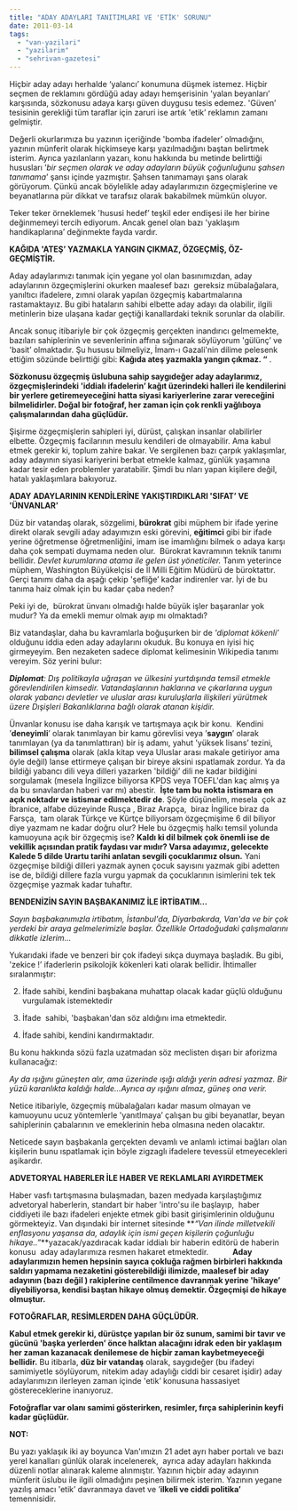 ```yaml
---
title: "ADAY ADAYLARI TANITIMLARI VE 'ETİK' SORUNU"
date: 2011-03-14
tags: 
  - "van-yazilari"
  - "yazilarim"
  - "sehrivan-gazetesi"
---
```


Hiçbir aday adayı herhalde ‘yalancı’ konumuna düşmek istemez. Hiçbir seçmen de reklamını gördüğü aday adayı hemşerisinin 'yalan beyanları’ karşısında, sözkonusu adaya karşı güven duygusu tesis edemez. 'Güven’ tesisinin gerekliği tüm taraflar için zaruri ise artık 'etik’ reklamın zamanı gelmiştir.  
  
Değerli okurlarımıza bu yazının içeriğinde 'bomba ifadeler’ olmadığını, yazının münferit olarak hiçkimseye karşı yazılmadığını baştan belirtmek isterim. Ayrıca yazılanların yazarı, konu hakkında bu metinde belirttiği hususları ’_bir seçmen olarak ve aday adayların büyük çoğunluğunu şahsen tanımama_’ şansı içinde yazmıştır. Şahsen tanımamayı şans olarak görüyorum. Çünkü ancak böylelikle aday adaylarımızın özgeçmişlerine ve beyanatlarına pür dikkat ve tarafsız olarak bakabilmek mümkün oluyor.  
  
Teker teker örneklemek 'hususi hedef’ teşkil eder endişesi ile her birine değinmemeyi tercih ediyorum. Ancak genel olan bazı 'yaklaşım handikaplarına’ değinmekte fayda vardır.  
  
**KAĞIDA 'ATEŞ’ YAZMAKLA YANGIN ÇIKMAZ, ÖZGEÇMİŞ, ÖZ-GEÇMİŞTİR.**  
  
Aday adaylarımızı tanımak için yegane yol olan basınımızdan, aday adaylarının özgeçmişlerini okurken maalesef bazı  gereksiz mübalağalara, yanıltıcı ifadelere, zımni olarak yapılan özgeçmiş kabartmalarına rastamaktayız. Bu gibi hataların sahibi elbette aday adayı da olabilir, ilgili metinlerin bize ulaşana kadar geçtiği kanallardaki teknik sorunlar da olabilir.  
  
Ancak sonuç itibariyle bir çok özgeçmiş gerçekten inandırıcı gelmemekte, bazıları sahiplerinin ve sevenlerinin affına sığınarak söylüyorum 'gülünç’ ve 'basit’ olmaktadır. Şu hususu bilmeliyiz, İmam-ı Gazali'nin dilime pelesenk ettiğim sözünde belirttiği gibi: **Kağıda ateş yazmakla yangın çıkmaz. “** .  
  
**Sözkonusu özgeçmiş üslubuna sahip saygıdeğer aday adaylarımız, özgeçmişlerindeki 'iddialı ifadelerin’ kağıt üzerindeki halleri ile kendilerini bir yerlere getiremeyeceğini hatta siyasi kariyerlerine zarar vereceğini bilmelidirler. Doğal bir fotoğraf, her zaman için çok renkli yağlıboya çalışmalarından daha güçlüdür.**  
  
Şişirme özgeçmişlerin sahipleri iyi, dürüst, çalışkan insanlar olabilirler elbette. Özgeçmiş facilarının mesulu kendileri de olmayabilir. Ama kabul etmek gerekir ki, toplum zahire bakar. Ve sergilenen bazı çarpık yaklaşımlar, aday adayının siyasi kariyerini berbat etmekle kalmaz, günlük yaşamına kadar tesir eden problemler yaratabilir. Şimdi bu nları yapan kişilere değil, hatalı yaklaşımlara bakıyoruz.  
  
**ADAY ADAYLARININ KENDİLERİNE YAKIŞTIRDIKLARI 'SIFAT’ VE 'ÜNVANLAR’**  
  
Düz bir vatandaş olarak, sözgelimi, **bürokrat** gibi müphem bir ifade yerine direkt olarak sevgili aday adayımızın eski görevini, **eğitimci** gibi bir ifade yerine öğretmense öğretmenliğini, imam ise imamlığını bilmek o adaya karşı daha çok sempati duymama neden olur.  Bürokrat kavramının teknik tanımı bellidir. _Devlet kurumlarına atama ile gelen üst yöneticiler._ Tanım yeterince müphem, Washington Büyükelçisi de İl Milli Eğitim Müdürü de büroktattır. Gerçi tanımı daha da aşağı çekip 'şefliğe’ kadar indirenler var. İyi de bu tanıma haiz olmak için bu kadar çaba neden?  
  
Peki iyi de,  bürokrat ünvanı olmadığı halde büyük işler başaranlar yok mudur? Ya da emekli memur olmak ayıp mı olmaktadı?  
  
Biz vatandaşlar, daha bu kavramlarla boğuşurken bir de _'diplomat kökenli’_ olduğunu iddia eden aday adaylarını okuduk. Bu konuya en iyisi hiç girmeyeyim. Ben nezaketen sadece diplomat kelimesinin Wikipedia tanımı vereyim. Söz yerini bulur:  
  
**_Diplomat_**_: Dış politikayla uğraşan ve ülkesini yurtdışında temsil etmekle görevlendirilen kimsedir. Vatandaşlarının haklarına ve çıkarlarına uygun olarak yabancı devletler ve uluslar arası kuruluşlarla ilişkileri yürütmek üzere Dışişleri Bakanlıklarına bağlı olarak atanan kişidir._  
  
Ünvanlar konusu ise daha karışık ve tartışmaya açık bir konu.  Kendini ’**deneyimli**’ olarak tanımlayan bir kamu görevlisi veya ’**saygın**’ olarak tanımlayan (ya da tanımlattıran) bir iş adamı, yahut 'yüksek lisans’ tezini, **bilimsel çalışma** olarak (akla kitap veya Uluslar arası makale getiriyor ama öyle değil) lanse ettirmeye çalışan bir bireye aksini ıspatlamak zordur. Ya da bildiği yabancı dili veya dilleri yazarken 'bildiği’ dili ne kadar bildiğini sorgulamak (mesela İngilizce biliyorsa KPDS veya TOEFL'dan kaç almış ya da bu sınavlardan haberi var mı) abestir.  **İşte tam bu nokta istismara en açık noktadır ve istismar edilmektedir de**. Şöyle düşünelim, mesela  çok az İbranice, alfabe düzeyinde Rusça , Biraz Arapça,  biraz İngilice biraz da Farsça,  tam olarak Türkçe ve Kürtçe biliyorsam özgeçmişime 6 dil biliyor diye yazmam ne kadar doğru olur? Hele bu özgeçmiş halkı temsil yolunda kamuoyuna açık bir özgeçmiş ise? **Kaldı ki dil bilmek çok önemli ise de vekillik açısından pratik faydası var mıdır? Varsa adayımız, gelecekte Kalede 5 dilde Urartu tarihi anlatan sevgili çocuklarımız olsun.** Yani özgeçmişe bildiği dilleri yazmak aynen çocuk sayısını yazmak gibi adetten ise de, bildiği dillere fazla vurgu yapmak da çocuklarının isimlerini tek tek özgeçmişe yazmak kadar tuhaftır.  
  
**BENDENİZİN SAYIN BAŞBAKANIMIZ İLE İRTİBATIM…**  
  
_Sayın başbakanımızla irtibatım, İstanbul'da, Diyarbakırda, Van'da ve bir çok yerdeki bir araya gelmelerimizle başlar. Özellikle Ortadoğudaki çalışmalarını dikkatle izlerim…_  
  
Yukarıdaki ifade ve benzeri bir çok ifadeyi sıkça duymaya başladık. Bu gibi, 'zekice !’ ifaderlerin psikolojik kökenleri kati olarak bellidir. İhtimaller sıralanmıştır:  

  
2. İfade sahibi, kendini başbakana muhattap olacak kadar güçlü olduğunu vurgulamak istemektedir
  
4. İfade  sahibi, 'başbakan'dan söz aldığını ima etmektedir.
  
6. İfade sahibi, kendini kandırmaktadır.
  

  
Bu konu hakkında sözü fazla uzatmadan söz meclisten dışarı bir aforizma kullanacağız:  
  
_Ay da ışığını güneşten alır, ama üzerinde ışığı aldığı yerin adresi yazmaz. Bir yüzü karanlıkta kaldığı halde…Ayrıca ay ışığını almaz, güneş ona verir._  
  
Netice itibariyle, özgeçmiş mübalağaları kadar masum olmayan ve kamuoyunu ucuz yöntemlerle 'yanıtlmaya’ çalışan bu gibi beyanatlar, beyan sahiplerinin çabalarının ve emeklerinin heba olmasına neden olacaktır.  
  
Neticede sayın başbakanla gerçekten devamlı ve anlamlı ictimai bağları olan kişilerin bunu ıspatlamak için böyle zigzaglı ifadelere tevessül etmeyecekleri aşikardır.  
  
**ADVETORYAL HABERLER İLE HABER VE REKLAMLARI AYIRDETMEK**  
  
  
  
Haber vasfı tartışmasına bulaşmadan, bazen medyada karşılaştığımız advetoryal haberlerin, standart bir haber 'intro'su ile başlayıp,  haber ciddiyeti ile bazı ifadeleri enjekte etmek gibi basit girişimlerinin olduğunu görmekteyiz. Van dışındaki bir internet sitesinde **_“Van ilinde milletvekili enflasyonu yaşansa da, adaylık için ismi geçen kişilerin çoğunluğu hikaye..”_**yazacak/yazdıracak kadar iddialı bir haberin editörü de haberin konusu  aday adaylarımıza resmen hakaret etmektedir.           **Aday adaylarımızın hemen hepsinin sayıca çokluğa rağmen birbirleri hakkında saldırı yapmama nezaketini gösterebildiği ilimizde, maalesef bir aday adayının (bazı değil ) rakiplerine centilmence davranmak yerine 'hikaye’ diyebiliyorsa, kendisi baştan hikaye olmuş demektir. Özgeçmişi de hikaye olmuştur.**  
  
**FOTOĞRAFLAR, RESİMLERDEN DAHA GÜÇLÜDÜR.**  
  
**Kabul etmek gerekir ki, dürüstçe yapılan bir öz sunum, samimi bir tavır ve gücünü 'başka yerlerden’ önce halktan alacağını idrak eden bir yaklaşım her zaman kazanacak denilemese de hiçbir zaman kaybetmeyeceği bellidir.** Bu itibarla, **düz bir vatandaş** olarak, saygıdeğer (bu ifadeyi samimiyetle söylüyorum, nitekim aday adaylığı ciddi bir cesaret işidir) aday adaylarımızın ilerleyen zaman içinde 'etik’ konusuna hassasiyet göstereceklerine inanıyoruz.  
  
**Fotoğraflar var olanı samimi gösterirken, resimler, fırça sahiplerinin keyfi kadar güçlüdür.**  
  
**NOT:**  
  
Bu yazı yaklaşık iki ay boyunca Van'ımızın 21 adet ayrı haber portalı ve bazı yerel kanalları günlük olarak incelenerek,  ayrıca aday adayları hakkında düzenli notlar alınarak kaleme alınmıştır. Yazının hiçbir aday adayının münferit üslubu ile ilgili olmadığını peşinen bilirmek isterim. Yazının yegane yazılış amacı 'etik’ davranmaya davet ve ’**ilkeli ve ciddi politika’** temennisidir.
